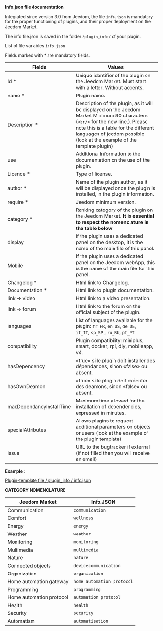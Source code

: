 **Info.json file documentation**

Integrated since version 3.0 from Jeedom, the file ``info.json`` is mandatory for the proper functioning of plugins, and their proper deployment on the Jeedom Market.

The info file.json is saved in the folder ``/plugin_info/`` of your plugin.

List of file variables ``info.json``

Fields marked with * are mandatory fields.

Fields                   | Values                                                                                                                   |
------------------------ | ------------------------------------------------------------------------------------------------------------------------- |
Id *                     | Unique identifier of the plugin on the Jeedom Market. Must start with a letter. Without accents.                             |
name *                   | Plugin name.                                                                                                            |
Description *            | Description of the plugin, as it will be displayed on the Jeedom Market Minimum 80 characters. (``<br/>`` for the new line.). Please note this is a table for the different languages of jeedom possible (look at the example of the template plugin)                                  |                                                                                     |
use                    | Additional information to the documentation on the use of the plugin.                                                    |
Licence *                | Type of license.                                                                                                          |
author *                 | Name of the plugin author, as it will be displayed once the plugin is installed, in the plugin information.         |
require *                | Jeedom minimum version.                                                                                                |
category *               | Ranking category of the plugin on the Jeedom Market. **It is essential to respect the nomenclature in the table below** |
display                  | if the plugin uses a dedicated panel on the desktop, it is the name of the main file of this panel.                    |
Mobile                   | If the plugin uses a dedicated panel on the Jeedom webApp, this is the name of the main file for this panel.   |
Changelog *              | Html link to Changelog.                                                                                              |
Documentation *          | Html link to plugin documentation.                                                                                |
link -> video               | Html link to a video presentation.                                                                                 |
link -> forum               | Html link to the forum on the official subject of the plugin.                                                                  |
languages                | List of languages available for the plugin: ``fr_FR``, ``en_US``, ``de_DE``, ``it_IT``, ``sp_SP`` , ``ru_RU``, ``pt_PT``            |
compatibility            | Plugin compatibility: miniplus, smart, docker, rpi, diy, mobileapp, v4.                                                   |
hasDependency            | «true» si le plugin doit installer des dépendances, sinon «false» ou absent.                                              |
hasOwnDeamon             | «true» si le plugin doit exécuter des deamons, sinon «false» ou absent.                                                   |
maxDependancyInstallTime | Maximum time allowed for the installation of dependencies, expressed in minutes.                                            |
specialAttributes | Allows plugins to request additional parameters on objects or users (look at the example of the plugin template)                                            |
issue                    | URL to the bugtracker if external (if not filled then you will receive an email)

**Example** :

[Plugin-template file / plugin_info / info.json](https://github.com/jeedom/plugin-template/blob/master/plugin_info/info.json)

**CATEGORY NOMENCLATURE**

Jeedom Market         | Info.JSON               |
--------------------- | ----------------------- |
Communication         | ``communication``           |
Comfort               | ``wellness``                |
Energy               | ``energy``                  |
Weather                 | ``weather``                 |
Monitoring            | ``monitoring``              |
Multimedia            | ``multimedia``              |
Nature                | ``nature``                  |
Connected objects      | ``devicecommunication``     |
Organization          | ``organization``            |
Home automation gateway  | ``home automation protocol``|
Programming         | ``programming``             |
Home automation protocol   | ``automation protocol``     |
Health                 | ``health``                  |
Security              | ``security``                |
Automatism           | ``automatisation``          |
